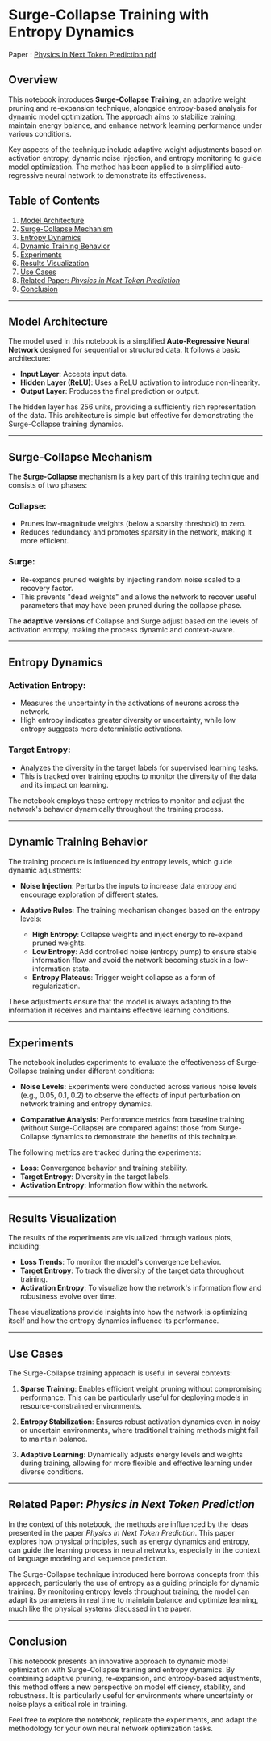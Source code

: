 # Surge-Collapse Training with Entropy Dynamics

Paper : [Physics in Next Token Prediction.pdf](https://github.com/user-attachments/files/18285150/Physics.in.Next.Token.Prediction.pdf)

## Overview

This notebook introduces **Surge-Collapse Training**, an adaptive weight pruning and re-expansion technique, alongside entropy-based analysis for dynamic model optimization. The approach aims to stabilize training, maintain energy balance, and enhance network learning performance under various conditions.

Key aspects of the technique include adaptive weight adjustments based on activation entropy, dynamic noise injection, and entropy monitoring to guide model optimization. The method has been applied to a simplified auto-regressive neural network to demonstrate its effectiveness.

## Table of Contents

1. [Model Architecture](#model-architecture)
2. [Surge-Collapse Mechanism](#surge-collapse-mechanism)
3. [Entropy Dynamics](#entropy-dynamics)
4. [Dynamic Training Behavior](#dynamic-training-behavior)
5. [Experiments](#experiments)
6. [Results Visualization](#results-visualization)
7. [Use Cases](#use-cases)
8. [Related Paper: *Physics in Next Token Prediction*](#related-paper-physics-in-next-token-prediction)
9. [Conclusion](#conclusion)

---

## Model Architecture

The model used in this notebook is a simplified **Auto-Regressive Neural Network** designed for sequential or structured data. It follows a basic architecture:

- **Input Layer**: Accepts input data.
- **Hidden Layer (ReLU)**: Uses a ReLU activation to introduce non-linearity.
- **Output Layer**: Produces the final prediction or output.

The hidden layer has 256 units, providing a sufficiently rich representation of the data. This architecture is simple but effective for demonstrating the Surge-Collapse training dynamics.

---

## Surge-Collapse Mechanism

The **Surge-Collapse** mechanism is a key part of this training technique and consists of two phases:

### Collapse:
- Prunes low-magnitude weights (below a sparsity threshold) to zero.
- Reduces redundancy and promotes sparsity in the network, making it more efficient.

### Surge:
- Re-expands pruned weights by injecting random noise scaled to a recovery factor.
- This prevents "dead weights" and allows the network to recover useful parameters that may have been pruned during the collapse phase.

The **adaptive versions** of Collapse and Surge adjust based on the levels of activation entropy, making the process dynamic and context-aware.

---

## Entropy Dynamics

### Activation Entropy:
- Measures the uncertainty in the activations of neurons across the network.
- High entropy indicates greater diversity or uncertainty, while low entropy suggests more deterministic activations.

### Target Entropy:
- Analyzes the diversity in the target labels for supervised learning tasks.
- This is tracked over training epochs to monitor the diversity of the data and its impact on learning.

The notebook employs these entropy metrics to monitor and adjust the network's behavior dynamically throughout the training process.

---

## Dynamic Training Behavior

The training procedure is influenced by entropy levels, which guide dynamic adjustments:

- **Noise Injection**: Perturbs the inputs to increase data entropy and encourage exploration of different states.
  
- **Adaptive Rules**: The training mechanism changes based on the entropy levels:
  - **High Entropy**: Collapse weights and inject energy to re-expand pruned weights.
  - **Low Entropy**: Add controlled noise (entropy pump) to ensure stable information flow and avoid the network becoming stuck in a low-information state.
  - **Entropy Plateaus**: Trigger weight collapse as a form of regularization.

These adjustments ensure that the model is always adapting to the information it receives and maintains effective learning conditions.

---

## Experiments

The notebook includes experiments to evaluate the effectiveness of Surge-Collapse training under different conditions:

- **Noise Levels**: Experiments were conducted across various noise levels (e.g., 0.05, 0.1, 0.2) to observe the effects of input perturbation on network training and entropy dynamics.
  
- **Comparative Analysis**: Performance metrics from baseline training (without Surge-Collapse) are compared against those from Surge-Collapse dynamics to demonstrate the benefits of this technique.

The following metrics are tracked during the experiments:
- **Loss**: Convergence behavior and training stability.
- **Target Entropy**: Diversity in the target labels.
- **Activation Entropy**: Information flow within the network.

---

## Results Visualization

The results of the experiments are visualized through various plots, including:
- **Loss Trends**: To monitor the model's convergence behavior.
- **Target Entropy**: To track the diversity of the target data throughout training.
- **Activation Entropy**: To visualize how the network's information flow and robustness evolve over time.

These visualizations provide insights into how the network is optimizing itself and how the entropy dynamics influence its performance.

---

## Use Cases

The Surge-Collapse training approach is useful in several contexts:

1. **Sparse Training**: Enables efficient weight pruning without compromising performance. This can be particularly useful for deploying models in resource-constrained environments.
   
2. **Entropy Stabilization**: Ensures robust activation dynamics even in noisy or uncertain environments, where traditional training methods might fail to maintain balance.
   
3. **Adaptive Learning**: Dynamically adjusts energy levels and weights during training, allowing for more flexible and effective learning under diverse conditions.

---

## Related Paper: *Physics in Next Token Prediction*

In the context of this notebook, the methods are influenced by the ideas presented in the paper *Physics in Next Token Prediction*. This paper explores how physical principles, such as energy dynamics and entropy, can guide the learning process in neural networks, especially in the context of language modeling and sequence prediction.

The Surge-Collapse technique introduced here borrows concepts from this approach, particularly the use of entropy as a guiding principle for dynamic training. By monitoring entropy levels throughout training, the model can adapt its parameters in real time to maintain balance and optimize learning, much like the physical systems discussed in the paper.

---

## Conclusion

This notebook presents an innovative approach to dynamic model optimization with Surge-Collapse training and entropy dynamics. By combining adaptive pruning, re-expansion, and entropy-based adjustments, this method offers a new perspective on model efficiency, stability, and robustness. It is particularly useful for environments where uncertainty or noise plays a critical role in training.

Feel free to explore the notebook, replicate the experiments, and adapt the methodology for your own neural network optimization tasks.

